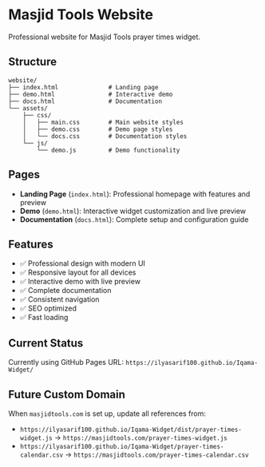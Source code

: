 # Masjid Tools Website

Professional website for Masjid Tools prayer times widget.

## Structure

```
website/
├── index.html              # Landing page
├── demo.html               # Interactive demo
├── docs.html               # Documentation
└── assets/
    ├── css/
    │   ├── main.css        # Main website styles
    │   ├── demo.css        # Demo page styles
    │   └── docs.css        # Documentation styles
    └── js/
        └── demo.js         # Demo functionality
```

## Pages

- **Landing Page** (`index.html`): Professional homepage with features and preview
- **Demo** (`demo.html`): Interactive widget customization and live preview
- **Documentation** (`docs.html`): Complete setup and configuration guide

## Features

- ✅ Professional design with modern UI
- ✅ Responsive layout for all devices
- ✅ Interactive demo with live preview
- ✅ Complete documentation
- ✅ Consistent navigation
- ✅ SEO optimized
- ✅ Fast loading

## Current Status

Currently using GitHub Pages URL: `https://ilyasarif100.github.io/Iqama-Widget/`

## Future Custom Domain

When `masjidtools.com` is set up, update all references from:
- `https://ilyasarif100.github.io/Iqama-Widget/dist/prayer-times-widget.js` → `https://masjidtools.com/prayer-times-widget.js`
- `https://ilyasarif100.github.io/Iqama-Widget/prayer-times-calendar.csv` → `https://masjidtools.com/prayer-times-calendar.csv`
